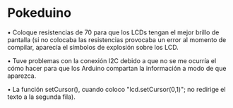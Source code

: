 # Pokeduino


•	Coloque resistencias de 70 para que los LCDs tengan el mejor brillo de pantalla (si no colocaba las resistencias provocaba un error al momento de compilar, aparecía el
símbolos de explosión sobre los LCD.

•	Tuve problemas con la conexión I2C debido a que no se me ocurría el cómo hacer para que los Arduino compartan la información a modo de que aparezca.

•	La función setCursor(), cuando coloco "lcd.setCursor(0,1)"; no redirige el texto a la segunda fila).


